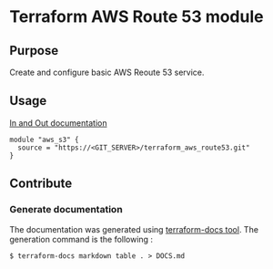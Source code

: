 # Terraform AWS Route 53 module

## Purpose

Create and configure basic AWS Reoute 53 service.

## Usage

[In and Out documentation](./DOCS.md)

```
module "aws_s3" {
  source = "https://<GIT_SERVER>/terraform_aws_route53.git"
}
```

## Contribute

### Generate documentation

The documentation was generated using [terraform-docs tool](https://github.com/terraform-docs/terraform-docs).
The generation command is the following :

```
$ terraform-docs markdown table . > DOCS.md   
```